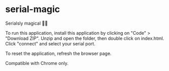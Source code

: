 # serial-magic
Serialsly magical 🔮✨

To run this application, install this application by clicking on "Code" > "Download ZIP". Unzip and open the folder, then double click on index.html. Click "connect" and select your serial port.

To reset the application, refresh the browser page.

Compatible with Chrome only.
